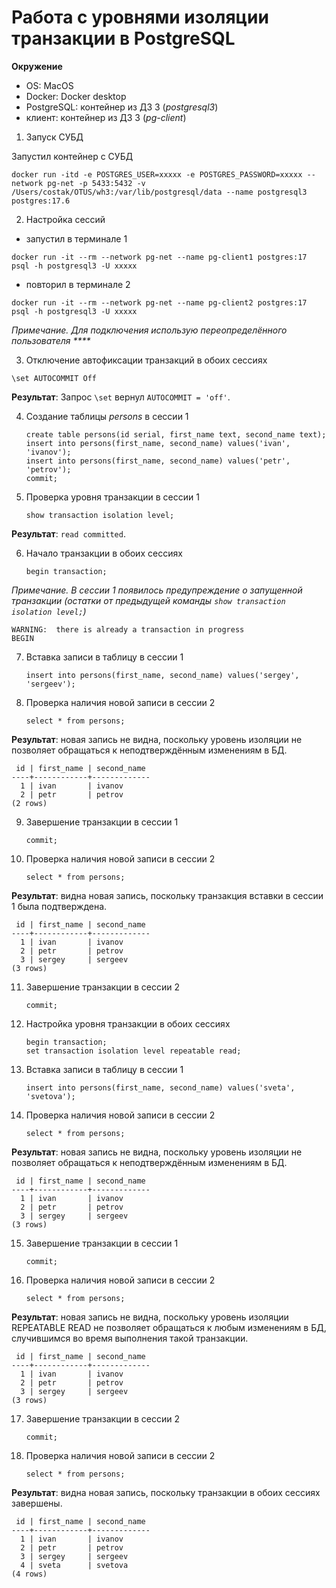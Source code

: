 ﻿# Работа с уровнями изоляции транзакции в PostgreSQL

**Окружение**

- OS: MacOS
- Docker: Docker desktop
- PostgreSQL: контейнер из ДЗ 3 (*postgresql3*)
- клиент: контейнер из ДЗ 3 (*pg-client*)

1. Запуск СУБД

Запустил контейнер с СУБД

`docker run -itd -e POSTGRES_USER=xxxxx -e POSTGRES_PASSWORD=xxxxx --network pg-net -p 5433:5432 -v /Users/costak/OTUS/wh3:/var/lib/postgresql/data --name postgresql3 postgres:17.6`


2. Настройка сессий

- запустил в терминале 1

`docker run -it --rm --network pg-net --name pg-client1 postgres:17 psql -h postgresql3 -U xxxxx`

- повторил в терминале 2

`docker run -it --rm --network pg-net --name pg-client2 postgres:17 psql -h postgresql3 -U xxxxx`

*Примечание. Для подключения использую переопределённого пользователя \*\*\*\**


3. Отключение автофиксации транзакций в обоих сессиях

`\set AUTOCOMMIT Off`


**Результат**: Запрос `\set` вернул `AUTOCOMMIT = 'off'`.

4. Создание таблицы *persons* в сессии 1
	```
	create table persons(id serial, first_name text, second_name text);
	insert into persons(first_name, second_name) values('ivan', 'ivanov');
	insert into persons(first_name, second_name) values('petr', 'petrov');
	commit;
	```

5. Проверка уровня транзакции в сессии 1
	
	`show transaction isolation level;`


**Результат**: `read committed`.

6. Начало транзакции в обоих сессиях
	
	`begin transaction;`

*Примечание. В сессии 1 появилось предупреждение о запущенной транзакции (остатки от предыдущей команды `show transaction isolation level;`)*
	
	WARNING:  there is already a transaction in progress
	BEGIN


7. Вставка записи в таблицу в сессии 1
	
	`insert into persons(first_name, second_name) values('sergey', 'sergeev');`


8. Проверка наличия новой записи в сессии 2
	
	`select * from persons;`


**Результат**: новая запись не видна, поскольку уровень изоляции не позволяет обращаться к неподтверждённым изменениям в БД.
	
	 id | first_name | second_name 
	----+------------+-------------
	  1 | ivan       | ivanov
	  2 | petr       | petrov
	(2 rows)


9. Завершение транзакции в сессии 1
	
	`commit;`


10. Проверка наличия новой записи в сессии 2
	
	`select * from persons;`


**Результат**: видна новая запись, поскольку транзакция вставки в сессии 1 была подтверждена.
	
	 id | first_name | second_name 
	----+------------+-------------
	  1 | ivan       | ivanov
	  2 | petr       | petrov
	  3 | sergey     | sergeev
	(3 rows)


11. Завершение транзакции в сессии 2
	
	`commit;`


12. Настройка уровня транзакции в обоих сессиях
	```
	begin transaction;
	set transaction isolation level repeatable read;
	```

13. Вставка записи в таблицу в сессии 1
	
	`insert into persons(first_name, second_name) values('sveta', 'svetova');`


14. Проверка наличия новой записи в сессии 2
	
	`select * from persons;`


**Результат**: новая запись не видна, поскольку уровень изоляции не позволяет обращаться к неподтверждённым изменениям в БД.
	
	 id | first_name | second_name 
	----+------------+-------------
	  1 | ivan       | ivanov
	  2 | petr       | petrov
	  3 | sergey     | sergeev
	(3 rows)


15. Завершение транзакции в сессии 1
	
	`commit;`


16. Проверка наличия новой записи в сессии 2
	
	`select * from persons;`


**Результат**: новая запись не видна, поскольку уровень изоляции REPEATABLE READ не позволяет обращаться к любым изменениям в БД, случившимся во время выполнения такой транзакции.
	
	 id | first_name | second_name 
	----+------------+-------------
	  1 | ivan       | ivanov
	  2 | petr       | petrov
	  3 | sergey     | sergeev
	(3 rows)
	

17. Завершение транзакции в сессии 2
	
	`commit;`


16. Проверка наличия новой записи в сессии 2
	
	`select * from persons;`


**Результат**: видна новая запись, поскольку транзакции в обоих сессиях завершены.
	
	 id | first_name | second_name 
	----+------------+-------------
	  1 | ivan       | ivanov
	  2 | petr       | petrov
	  3 | sergey     | sergeev
	  4 | sveta      | svetova
	(4 rows)

